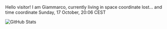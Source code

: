 Hello visitor! I am Giammarco, currently living in space coordinate lost... and time coordinate Sunday, 17 October, 20:06 CEST

![GitHub Stats](https://github-readme-stats.vercel.app/api?username=grcasanova)
